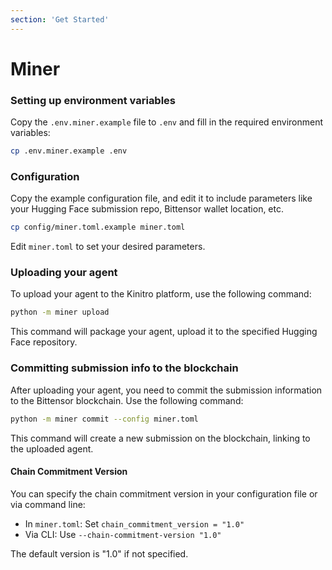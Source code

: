 ```yaml
---
section: 'Get Started'
---
```


# Miner
### Setting up environment variables
Copy the `.env.miner.example` file to `.env` and fill in the required environment variables:
```bash
cp .env.miner.example .env
```

### Configuration
Copy the example configuration file, and edit it to include parameters like your Hugging Face submission repo, Bittensor wallet location, etc.
```bash
cp config/miner.toml.example miner.toml
```
Edit `miner.toml` to set your desired parameters.

### Uploading your agent
To upload your agent to the Kinitro platform, use the following command:
```bash
python -m miner upload
```
This command will package your agent, upload it to the specified Hugging Face repository.

### Committing submission info to the blockchain
After uploading your agent, you need to commit the submission information to the Bittensor blockchain. Use the following command:
```bash
python -m miner commit --config miner.toml
```
This command will create a new submission on the blockchain, linking to the uploaded agent.

#### Chain Commitment Version
You can specify the chain commitment version in your configuration file or via command line:
- In `miner.toml`: Set `chain_commitment_version = "1.0"`
- Via CLI: Use `--chain-commitment-version "1.0"`

The default version is "1.0" if not specified.
